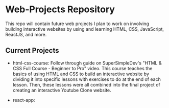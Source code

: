 
# Web-Projects Repository

This repo will contain future web projects I plan to work on involving building interactive websites by using and learning HTML, CSS, JavaScript, ReactJS, and more.


## Current Projects

* html-css-course: Follow through guide on SuperSimpleDev's "HTML & CSS Full Course - Beginner to Pro" video. This course teaches the basics of using HTML and CSS to build an interactive website by dividing it into specific lessons with exercises to do at the end of each lesson. Then, these lessons were all combined into the final project of creating an interactive Youtube Clone website.

* react-app: 





